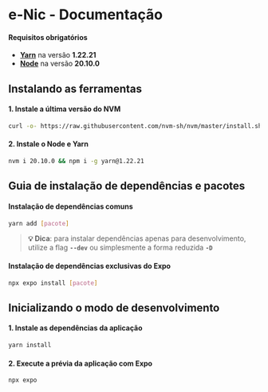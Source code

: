 # e-Nic - Documentação

#### Requisitos obrigatórios

- [**Yarn**](https://classic.yarnpkg.com/en/docs) na versão **1.22.21**
- [**Node**](https://nodejs.org/en) na versão **20.10.0**

## Instalando as ferramentas

#### 1. Instale a última versão do NVM

```sh
curl -o- https://raw.githubusercontent.com/nvm-sh/nvm/master/install.sh | bash
```

#### 2. Instale o Node e Yarn

```sh
nvm i 20.10.0 && npm i -g yarn@1.22.21
```

## Guia de instalação de dependências e pacotes

#### Instalação de dependências comuns

```sh
yarn add [pacote]
```

> **💡 Dica**: para instalar dependências apenas para desenvolvimento, utilize a flag **`--dev`** ou simplesmente a forma reduzida **`-D`**

#### Instalação de dependências exclusivas do Expo

```sh
npx expo install [pacote]
```

## Inicializando o modo de desenvolvimento

#### 1. Instale as dependências da aplicação

```sh
yarn install
```

#### 2. Execute a prévia da aplicação com Expo

```sh
npx expo
```
